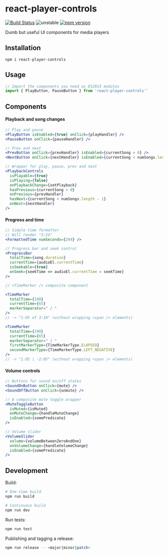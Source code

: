 # react-player-controls
[![Build Status](https://travis-ci.org/reactify/react-player-controls.svg?branch=master)](https://travis-ci.org/reactify/react-player-controls)
![unstable](https://img.shields.io/badge/status-unstable-yellow.svg)
[![npm version](https://badge.fury.io/js/react-player-controls.svg)](https://badge.fury.io/js/react-player-controls)

Dumb but useful UI components for media players

## Installation
`npm i react-player-controls` 

## Usage
```js
// Import the components you need as ES2015 modules  
import { PlayButton, PauseButton } from 'react-player-controls'` 
```  

## Components

#### Playback and song changes

```jsx
// Play and pause
<PlayButton isEnabled={true} onClick={playHandler} />
<PauseButton onClick={pauseHandler} />

// Prev and next
<PrevButton onClick={prevHandler} isEnabled={currentSong > 0} />
<NextButton onClick={nextHandler} isEnabled={currentSong < numSongs.length - 1} />

// Wrapper for play, pause, prev and next
<PlaybackControls
  isPlayable={true}
  isPlaying={false}
  onPlaybackChange={setPlayback}
  hasPrevious={currentSong > 0}
  onPrevious={prevHandler}
  hasNext={currentSong < numSongs.length - 1}
  onNext={nextHandler}
/>
```

#### Progress and time

```jsx
// Simple time formatter
// Will render "3:24"
<FormattedTime numSeconds={204} />

// Progress bar and seek control
<ProgressBar
  totalTime={song.duration}
  currentTime={audioEl.currentTime}
  isSeekable={true}
  onSeek={seekTime => audioEl.currentTime = seekTime}
/>

// <TimeMarker /> composite component

<TimeMarker
  totalTime={190}
  currentTime={65}
  markerSeparator=" / "
/>
// -> "1:05 of 3:10" (without wrapping <span /> elements)

<TimeMarker
  totalTime={190}
  currentTime={65}
  markerSeparator=" | "
  firstMarkerType={TimeMarkerType.ELAPSED}
  secondMarkerType={TimeMarkerType.LEFT_NEGATIVE}
/>
// -> "1:05 | -2:05" (without wrapping <span /> elements)
```

#### Volume controls

```jsx
// Buttons for sound on/off states
<SoundOnButton onClick={mute} />
<SoundOffButton onClick={unmute} />

// A composite mute toggle wrapper
<MuteToggleButton
  isMuted={isMuted}
  onMuteChange={handleMuteChange}
  isEnabled={somePredicate}
/>

// Volume slider
<VolumeSlider
  volume={volumeBetweenZeroAndOne}
  onVolumeChange={handleVolumeChange}
  isEnabled={somePredicate}
/>
```

## Development

Build:

```sh
# One-time build
npm run build

# Continuous build
npm run dev
```

Run tests:

```sh
npm run test
```

Publishing and tagging a release:

```sh
npm run release -- <major|minor|patch>
```
